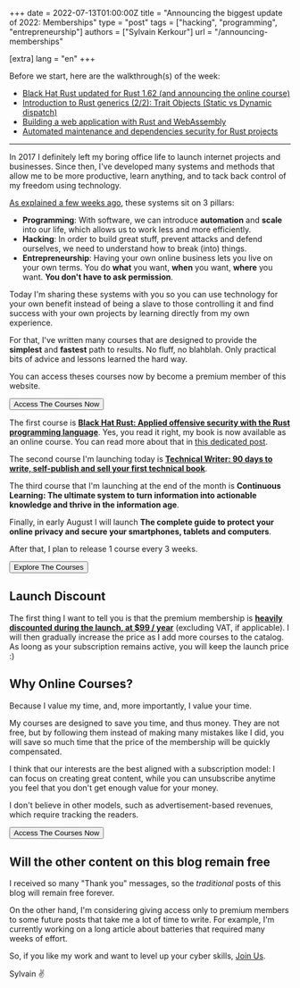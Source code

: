 +++
date = 2022-07-13T01:00:00Z
title = "Announcing the biggest update of 2022: Memberships"
type = "post"
tags = ["hacking", "programming", "entrepreneurship"]
authors = ["Sylvain Kerkour"]
url = "/announcing-memberships"

[extra]
lang = "en"
+++

Before we start, here are the walkthrough(s) of the week:
* [Black Hat Rust updated for Rust 1.62 (and announcing the online course)](https://kerkour.com/black-hat-rust-update-2022-56)
* [Introduction to Rust generics (2/2): Trait Objects (Static vs Dynamic dispatch)](https://kerkour.com/rust-generics-trait-objects)
* [Building a web application with Rust and WebAssembly](https://kerkour.com/web-application-with-rust-and-webassembly)
* [Automated maintenance and dependencies security for Rust projects](https://kerkour.com/rust-projects-maintenance-and-supply-chain-security)


----------

In 2017 I definitely left my boring office life to launch internet projects and businesses. Since then, I've developed many systems and methods that allow me to be more productive, learn anything, and to tack back control of my freedom using technology.

[As explained a few weeks ago](https://kerkour.com/abusing-technology-for-fun-and-profit), these systems sit on 3 pillars:
* **Programming**: With software, we can introduce **automation** and **scale** into our life, which allows us to work less and more efficiently.
* **Hacking**: In order to build great stuff, prevent attacks and defend ourselves, we need to understand how to break (into) things.
* **Entrepreneurship**: Having your own online business lets you live on your own terms. You do **what** you want, **when** you want, **where** you want. **You don't have to ask permission**.


Today I'm sharing these systems with you so you can use technology for your own benefit instead of being a slave to those controlling it and find success with your own projects by learning directly from my own experience.

For that, I've written many courses that are designed to provide the **simplest** and **fastest** path to results. No fluff, no blahblah. Only practical bits of advice and lessons learned the hard way.


You can access theses courses now by become a premium member of this website.


<div class="center">
  <a href="https://kerkour.com/courses#/portal/subscription">
    <button type="button" class="bloom-login inline-flex items-center mb-1 px-4 py-2.5 border border-transparent text-sm leading-4 font-medium rounded-md shadow-sm text-white bg-indigo-600 hover:bg-indigo-700">
    Access The Courses Now
    </button>
  </a>
</div>


The first course is **[Black Hat Rust: Applied offensive security with the Rust programming language](https://kerkour.com/black-hat-rust)**. Yes, you read it right, my book is now available as an online course. You can read more about that in [this dedicated post](https://kerkour.com/black-hat-rust-update-2022-56).

The second course I'm launching today is **[Technical Writer: 90 days to write, self-publish and sell your first technical book](https://kerkour.com/technical-writer)**.


The third course that I'm launching at the end of the month is **Continuous Learning: The ultimate system to turn information into actionable knowledge and thrive in the information age**.

Finally, in early August I will launch **The complete guide to protect your online privacy and secure your smartphones, tablets and computers**.

After that, I plan to release 1 course every 3 weeks.


<div class="center">
  <a href="https://kerkour.com/courses">
    <button type="button" class="bloom-login inline-flex items-center mb-1 px-4 py-2.5 border border-transparent text-sm leading-4 font-medium rounded-md shadow-sm text-white bg-indigo-600 hover:bg-indigo-700">
      Explore The Courses
    </button>
  </a>
</div>


## Launch Discount

The first thing I want to tell you is that the premium membership is [**heavily discounted during the launch, at $99 / year**](https://kerkour.com/courses#/portal/subscription) (excluding VAT, if applicable). I will then gradually increase the price as I add more courses to the catalog. As loong as your subscription remains active, you will keep the launch price :)


## Why Online Courses?

Because I value my time, and, more importantly, I value your time.


My courses are designed to save you time, and thus money. They are not free, but by following them instead of making many mistakes like I did, you will save so much time that the price of the membership will be quickly compensated.

I think that our interests are the best aligned with a subscription model: I can focus on creating great content, while you can unsubscribe anytime you feel that you don't get enough value for your money.

I don't believe in other models, such as advertisement-based revenues, which require tracking the readers.


<div class="center">
  <a href="https://kerkour.com/courses#/portal/subscription">
    <button type="button" class="bloom-login inline-flex items-center mb-1 px-4 py-2.5 border border-transparent text-sm leading-4 font-medium rounded-md shadow-sm text-white bg-indigo-600 hover:bg-indigo-700">
    Access The Courses Now
    </button>
  </a>
</div>

## Will the other content on this blog remain free

I received so many "Thank you" messages, so the *traditional* posts of this blog will remain free forever.

On the other hand, I'm considering giving access only to premium members to some future posts that take me a lot of time to write. For example, I'm currently working on a long article about batteries that required many weeks of effort.


So, if you like my work and want to level up your cyber skills, [Join Us](https://kerkour.com/courses#/portal/subscription).

Sylvain ✌️


<!--


----------

**Want to learn Cybersecurity, Rust and Cryptography? [Get my book Black Hat Rust](https://kerkour.com/black-hat-rust) where from theory to practice, we will explore the arcane of offensive security and build our own offensive tools with the Rust programming language, Stack Overflow's most loved language for five years in a row.**

 -->
